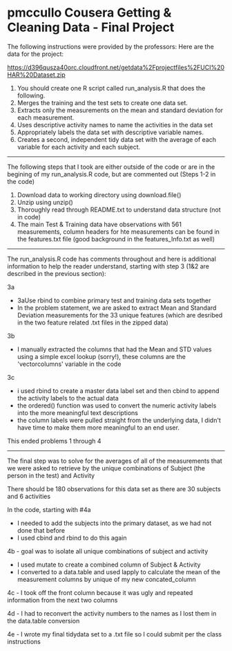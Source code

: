 pmccullo Cousera Getting & Cleaning Data - Final Project
============================
The following instructions were provided by the professors:
Here are the data for the project: 

https://d396qusza40orc.cloudfront.net/getdata%2Fprojectfiles%2FUCI%20HAR%20Dataset.zip 


1. You should create one R script called run_analysis.R that does the following. 
2. Merges the training and the test sets to create one data set.
3. Extracts only the measurements on the mean and standard deviation for each measurement. 
4. Uses descriptive activity names to name the activities in the data set
5. Appropriately labels the data set with descriptive variable names. 
6. Creates a second, independent tidy data set with the average of each variable for each activity and each subject. 

-------

The following steps that I took are either outside of the code or are in the begining of my run_analysis.R code, but are commented out (Steps 1-2 in the code)

1. Download data to working directory using download.file()
2. Unzip using unzip()
3. Thoroughly read through README.txt to understand data structure (not in code)
4. The main Test & Training data have observations with 561 measurements, column headers for hte measurements can be found in the features.txt file (good background in the features_Info.txt as well)

------

The run_analysis.R code has comments throughout and here is additional information to help the reader understand, starting with step 3 (1&2 are described in the previous section):

3a
- 3aUse rbind to combine primary test and training data sets together
- In the problem statement, we are asked to extract Mean and Standard Deviation measurements for the 33 unique features (which are desribed in the two feature related .txt files in the zipped data)

3b
- I manually extracted the columns that had the Mean and STD values using a simple excel lookup (sorry!), these columns are the 'vectorcolumns' variable in the code

3c
- i used rbind to create a master data label set and then cbind to append the activity labels to the actual data
- the ordered() function was used to convert the numeric activity labels into the more meaningful text descriptions
- the column labels were pulled straight from the underlying data, I didn't have time to make them more meaningful to an end user. 

This ended problems 1 through 4

--------

The final step was to solve for the averages of all of the measurements that we were asked to retrieve by the unique combinations of Subject (the person in the test) and Activity

There should be 180 observations for this data set as there are 30 subjects and 6 activities

In the code, starting with #4a

- I needed to add the subjects into the primary dataset, as we had not done that before
- I used cbind and rbind to do this again

4b - goal was to isolate all unique combinations of subject and activity

- I used mutate to create a combined column of Subject & Activity
- I converted to a data.table and used lapply to calculate the mean of the measurement columns by unique of my new concated_column

4c - I took off the front column because it was ugly and repeated information from the next two columns

4d - I had to reconvert the activity numbers to the names as I lost them in the data.table conversion

4e - I wrote my final tidydata set to a .txt file so I could submit per the class instructions







